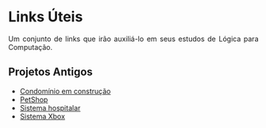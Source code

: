 # Links Úteis #

<p align="justify">Um conjunto de links que irão auxiliá-lo em seus estudos de Lógica para Computação.</p>

## Projetos Antigos ##

  - [Condomínio em construção](https://github.com/SpinnelSun/ProjetoAlloy)
  - [PetShop](https://github.com/jessesouza21/ProjetoLogica)
  - [Sistema hospitalar](https://github.com/FannyVieira/projeto-alloy)
  - [Sistema Xbox](https://github.com/jadsonluan/sistema-xbox-alloy)
